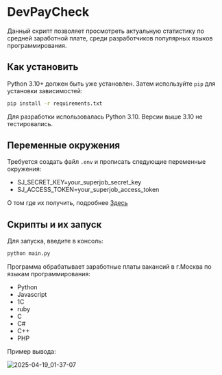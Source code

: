 # DevPayCheck
Данный скрипт позволяет просмотреть актуальную статистику по средней заработной плате, среди разработчиков популярных языков программирования.

## Как установить
Python 3.10+ должен быть уже установлен. Затем используйте `pip` для установки зависимостей:
```bash
pip install -r requirements.txt
```
Для разработки использовалась Python 3.10. Версии выше 3.10 не тестировались.

## Переменные окружения
Требуется создать файл `.env` и прописать следующие переменные окружения:
- SJ_SECRET_KEY=your_superjob_secret_key
- SJ_ACCESS_TOKEN=your_superjob_access_token

О том где их получить, подробнее [Здесь](https://api.superjob.ru/#gettin)

## Скрипты и их запуск
Для запуска, введите в консоль:
```bash
python main.py
```
Программа обрабатывает заработные платы вакансий в г.Москва по языкам программирования:
- Python 
- Javascript
- 1C
- ruby
- C
- C#
- C++
- PHP

Пример вывода:

![2025-04-19_01-37-07](https://github.com/user-attachments/assets/f93da95a-623c-45f4-a8e3-e19ab8eb0428)
